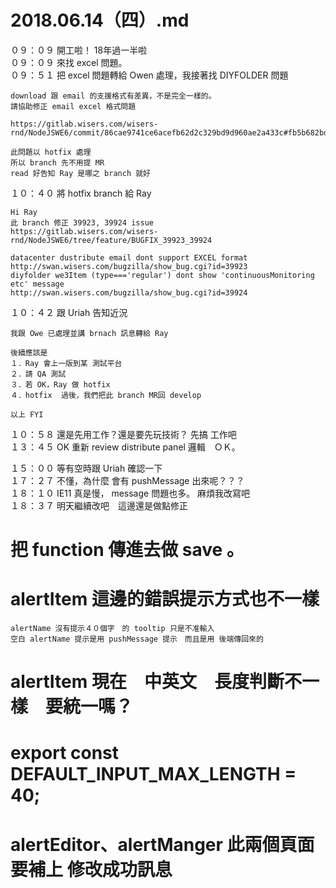 # 2018.06.14（四）.md

０９：０９ 開工啦！ 18年過一半啦  
０９：０９ 來找 excel 問題。  
０９：５１ 把 excel 問題轉給 Owen 處理，我接著找 DIYFOLDER 問題  
```
download 跟 email 的支援格式有差異，不是完全一樣的。
請協助修正 email excel 格式問題

https://gitlab.wisers.com/wisers-rnd/NodeJSWE6/commit/86cae9741ce6acefb62d2c329bd9d960ae2a433c#fb5b682bd809172e60079a47230d2ab6252db164_476_180

此問題以 hotfix 處理
所以 branch 先不用提 MR
read 好告知 Ray 是哪之 branch 就好
```
１０：４０ 將 hotfix branch 給 Ray  
```
Hi Ray
此 branch 修正 39923, 39924 issue
https://gitlab.wisers.com/wisers-rnd/NodeJSWE6/tree/feature/BUGFIX_39923_39924

datacenter dustribute email dont support EXCEL format
http://swan.wisers.com/bugzilla/show_bug.cgi?id=39923 
diyfolder we3Item (type==='regular') dont show 'continuousMonitoring etc' message
http://swan.wisers.com/bugzilla/show_bug.cgi?id=39924
```
１０：４２ 跟 Uriah 告知近況  
```
我跟 Owe 已處理並講 brnach 訊息轉給 Ray

後續應該是 
１．Ray 會上一版到某 測試平台
２．請 QA 測試
３．若 OK，Ray 做 hotfix
４．hotfix  過後，我們把此 branch MR回 develop 

以上 FYI
```

１０：５８ 還是先用工作？還是要先玩技術？  先搞 工作吧  
１３：４５ OK 重新 review distribute panel 邏輯　ＯＫ。  

１５：００ 等有空時跟 Uriah 確認一下  
１７：２７ 不懂，為什麼 會有 pushMessage 出來呢？？？   
１８：１０ IE11 真是慢， message 問題也多。 麻煩我改寫吧  
１８：３７ 明天繼續改吧　這邊還是做點修正  

# 把 function 傳進去做 save 。

# alertItem 這邊的錯誤提示方式也不一樣
```
alertName 沒有提示４０個字　的 tooltip 只是不准輸入
空白 alertName 提示是用 pushMessage 提示　而且是用 後端傳回來的 
```
# alertItem 現在　中英文　長度判斷不一樣　要統一嗎？
# export const DEFAULT_INPUT_MAX_LENGTH = 40;

# alertEditor、alertManger 此兩個頁面 要補上 修改成功訊息
